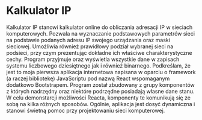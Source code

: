 # Kalkulator IP

Kalkulator IP stanowi kalkulator online do obliczania adresacji IP w sieciach komputerowych. Pozwala na wyznaczanie podstawowych parametrów sieci na podstawie podanych adresu IP swojego urządzania oraz maski sieciowej. Umożliwia również prawidłowy podział wybranej sieci na podsieci, przy czym prezentując dokładne ich właściwe charakterystyczne cechy. Program przyjmuje oraz wyświetla wszystkie dane w zapisach systemu liczbowego dziesiętnego jak i również binarnego. Podkreślam, że jest to moja pierwsza aplikacja internetowa napisana w oparciu o framework (a raczej bibliotekę) JavaScriptu pod nazwą React wspomaganym dodatkowo Bootstrapem. Program został zbudowany z grupy komponentów z których nadrzędny oraz niektóre podrzędne posiadają własne dane stanu. W celu demonstarcji możliwości Reacta, komponenty te komunikują się ze sobą na kilka różnych sposobów. Ogólnie, aplikacja jest dosyć dynamiczna i stanowi świetną pomoc przy projektowaniu sieci komputerowej.
